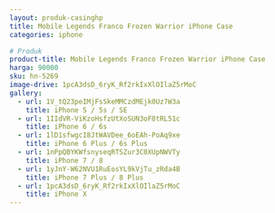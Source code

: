 ```yaml
---
layout: produk-casinghp
title: Mobile Legends Franco Frozen Warrior iPhone Case
categories: iphone

# Produk
product-title: Mobile Legends Franco Frozen Warrior iPhone Case
harga: 90000
sku: hn-5269
image-drive: 1pcA3dsD_6ryK_Rf2rkIxXlOIlaZ5rMoC
gallery:
  - url: 1V_tQ23peIMjFsSkeMMCzdMEjk0Uz7W3a
    title: iPhone 5 / 5s / SE
  - url: 1IIdVR-ViKzoHsfzUtXoSUN3oF8tRL51c
    title: iPhone 6 / 6s
  - url: 1lD1sfwgcI8JtWAVDee_6oEAh-PoAq9xe
    title: iPhone 6 Plus / 6s Plus
  - url: 1nPpQBYKWfsnyseqRTSZur3C0XUpNWVTy
    title: iPhone 7 / 8
  - url: 1yJnY-W62NVU1RuEosYL9kVjTu_zRda4B
    title: iPhone 7 Plus / 8 Plus
  - url: 1pcA3dsD_6ryK_Rf2rkIxXlOIlaZ5rMoC
    title: iPhone X
---
```

